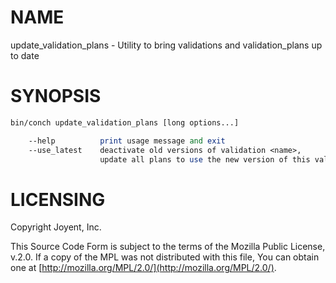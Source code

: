# NAME

update\_validation\_plans - Utility to bring validations and validation\_plans up to date

# SYNOPSIS

```perl
bin/conch update_validation_plans [long options...]

    --help          print usage message and exit
    --use_latest    deactivate old versions of validation <name>,
                    update all plans to use the new version of this validation
```

# LICENSING

Copyright Joyent, Inc.

This Source Code Form is subject to the terms of the Mozilla Public License,
v.2.0. If a copy of the MPL was not distributed with this file, You can obtain
one at [http://mozilla.org/MPL/2.0/](http://mozilla.org/MPL/2.0/).
